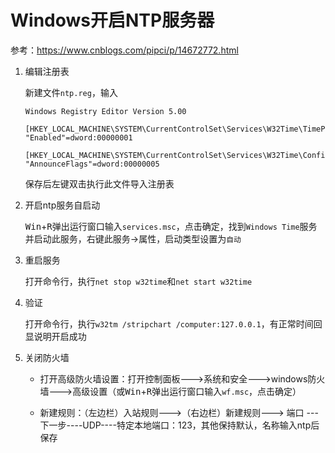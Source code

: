 # Windows开启NTP服务器

参考：https://www.cnblogs.com/pipci/p/14672772.html

1. 编辑注册表

    新建文件`ntp.reg`，输入
    ```
    Windows Registry Editor Version 5.00

    [HKEY_LOCAL_MACHINE\SYSTEM\CurrentControlSet\Services\W32Time\TimeProviders\NtpServer]
    "Enabled"=dword:00000001

    [HKEY_LOCAL_MACHINE\SYSTEM\CurrentControlSet\Services\W32Time\Config]
    "AnnounceFlags"=dword:00000005
    ```
    保存后左键双击执行此文件导入注册表

2. 开启ntp服务自启动

    <kbd>Win</kbd>+<kbd>R</kbd>弹出运行窗口输入`services.msc`，点击确定，找到`Windows Time`服务并启动此服务，右键此服务->属性，启动类型设置为`自动`

3. 重启服务

    打开命令行，执行`net stop w32time`和`net start w32time`

4. 验证

    打开命令行，执行`w32tm /stripchart /computer:127.0.0.1`，有正常时间回显说明开启成功

5. 关闭防火墙

    - 打开高级防火墙设置：打开控制面板--->系统和安全--->windows防火墙--->高级设置（或<kbd>Win</kbd>+<kbd>R</kbd>弹出运行窗口输入`wf.msc`，点击确定）

    - 新建规则：（左边栏）入站规则--->（右边栏）新建规则---> 端口 ---下一步----UDP----特定本地端口：123，其他保持默认，名称输入ntp后保存

